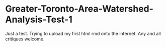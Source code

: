# Greater-Toronto-Area-Watershed-Analysis-Test-1
Just a test. Trying to upload my first html rmd onto the internet. Any and all critiques welcome. 
